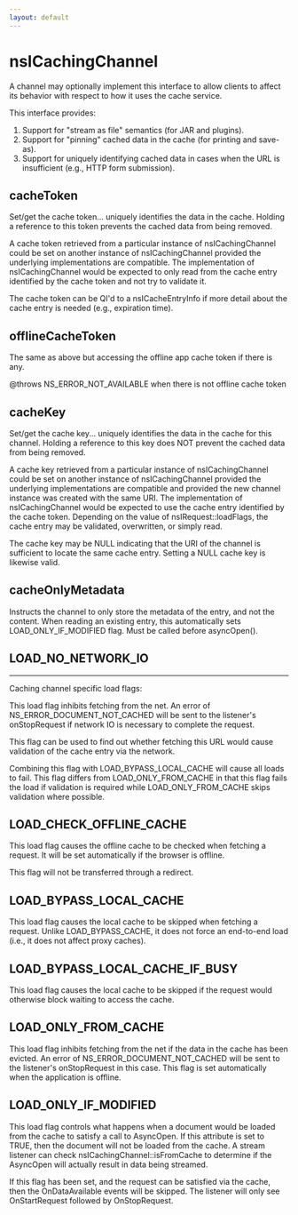 ```yaml
---
layout: default
---
```


# nsICachingChannel #

A channel may optionally implement this interface to allow clients
to affect its behavior with respect to how it uses the cache service.

This interface provides:
  1) Support for "stream as file" semantics (for JAR and plugins).
  2) Support for "pinning" cached data in the cache (for printing and save-as).
  3) Support for uniquely identifying cached data in cases when the URL
     is insufficient (e.g., HTTP form submission).


## cacheToken ##

Set/get the cache token... uniquely identifies the data in the cache.
Holding a reference to this token prevents the cached data from being
removed.

A cache token retrieved from a particular instance of nsICachingChannel
could be set on another instance of nsICachingChannel provided the
underlying implementations are compatible.  The implementation of
nsICachingChannel would be expected to only read from the cache entry
identified by the cache token and not try to validate it.

The cache token can be QI'd to a nsICacheEntryInfo if more detail
about the cache entry is needed (e.g., expiration time).


## offlineCacheToken ##

The same as above but accessing the offline app cache token if there
is any.

@throws
     NS_ERROR_NOT_AVAILABLE when there is not offline cache token


## cacheKey ##

Set/get the cache key... uniquely identifies the data in the cache
for this channel.  Holding a reference to this key does NOT prevent
the cached data from being removed.

A cache key retrieved from a particular instance of nsICachingChannel
could be set on another instance of nsICachingChannel provided the
underlying implementations are compatible and provided the new 
channel instance was created with the same URI.  The implementation of
nsICachingChannel would be expected to use the cache entry identified
by the cache token.  Depending on the value of nsIRequest::loadFlags,
the cache entry may be validated, overwritten, or simply read.

The cache key may be NULL indicating that the URI of the channel is
sufficient to locate the same cache entry.  Setting a NULL cache key
is likewise valid.


## cacheOnlyMetadata ##

Instructs the channel to only store the metadata of the entry, and not
the content. When reading an existing entry, this automatically sets
LOAD_ONLY_IF_MODIFIED flag.
Must be called before asyncOpen().


## LOAD_NO_NETWORK_IO ##
**********************************************************************
Caching channel specific load flags:


This load flag inhibits fetching from the net.  An error of
NS_ERROR_DOCUMENT_NOT_CACHED will be sent to the listener's
onStopRequest if network IO is necessary to complete the request.

This flag can be used to find out whether fetching this URL would
cause validation of the cache entry via the network.

Combining this flag with LOAD_BYPASS_LOCAL_CACHE will cause all
loads to fail. This flag differs from LOAD_ONLY_FROM_CACHE in that
this flag fails the load if validation is required while
LOAD_ONLY_FROM_CACHE skips validation where possible.


## LOAD_CHECK_OFFLINE_CACHE ##

This load flag causes the offline cache to be checked when fetching
a request.  It will be set automatically if the browser is offline.

This flag will not be transferred through a redirect.


## LOAD_BYPASS_LOCAL_CACHE ##

This load flag causes the local cache to be skipped when fetching a
request.  Unlike LOAD_BYPASS_CACHE, it does not force an end-to-end load
(i.e., it does not affect proxy caches).


## LOAD_BYPASS_LOCAL_CACHE_IF_BUSY ##

This load flag causes the local cache to be skipped if the request
would otherwise block waiting to access the cache.


## LOAD_ONLY_FROM_CACHE ##

This load flag inhibits fetching from the net if the data in the cache
has been evicted.  An error of NS_ERROR_DOCUMENT_NOT_CACHED will be sent
to the listener's onStopRequest in this case.  This flag is set
automatically when the application is offline.


## LOAD_ONLY_IF_MODIFIED ##

This load flag controls what happens when a document would be loaded
from the cache to satisfy a call to AsyncOpen.  If this attribute is
set to TRUE, then the document will not be loaded from the cache.  A
stream listener can check nsICachingChannel::isFromCache to determine
if the AsyncOpen will actually result in data being streamed.

If this flag has been set, and the request can be satisfied via the
cache, then the OnDataAvailable events will be skipped.  The listener
will only see OnStartRequest followed by OnStopRequest.

